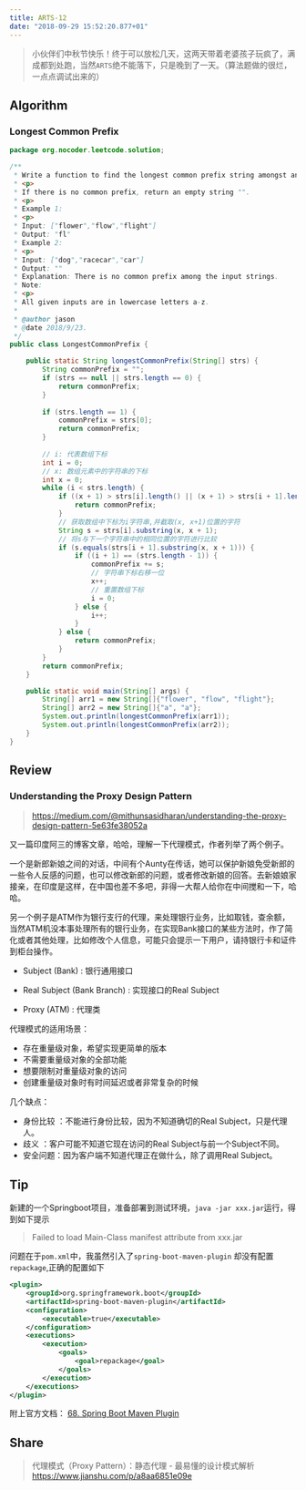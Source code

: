```yaml
---
title: ARTS-12
date: "2018-09-29 15:52:20.877+01"
---
```


> 小伙伴们中秋节快乐！终于可以放松几天，这两天带着老婆孩子玩疯了，满成都到处跑，当然`ARTS`绝不能落下，只是晚到了一天。（算法题做的很烂，一点点调试出来的）

## Algorithm

### Longest Common Prefix

```java
package org.nocoder.leetcode.solution;

/**
 * Write a function to find the longest common prefix string amongst an array of strings.
 * <p>
 * If there is no common prefix, return an empty string "".
 * <p>
 * Example 1:
 * <p>
 * Input: ["flower","flow","flight"]
 * Output: "fl"
 * Example 2:
 * <p>
 * Input: ["dog","racecar","car"]
 * Output: ""
 * Explanation: There is no common prefix among the input strings.
 * Note:
 * <p>
 * All given inputs are in lowercase letters a-z.
 *
 * @author jason
 * @date 2018/9/23.
 */
public class LongestCommonPrefix {

    public static String longestCommonPrefix(String[] strs) {
        String commonPrefix = "";
        if (strs == null || strs.length == 0) {
            return commonPrefix;
        }
        
        if (strs.length == 1) {
            commonPrefix = strs[0];
            return commonPrefix;
        }
        
        // i: 代表数组下标
        int i = 0;
        // x: 数组元素中的字符串的下标
        int x = 0;
        while (i < strs.length) {
            if ((x + 1) > strs[i].length() || (x + 1) > strs[i + 1].length()) {
                return commonPrefix;
            }
            // 获取数组中下标为i字符串,并截取(x, x+1)位置的字符
            String s = strs[i].substring(x, x + 1);
            // 将s与下一个字符串中的相同位置的字符进行比较
            if (s.equals(strs[i + 1].substring(x, x + 1))) {
                if ((i + 1) == (strs.length - 1)) {
                    commonPrefix += s;
                    // 字符串下标右移一位
                    x++;
                    // 重置数组下标
                    i = 0;
                } else {
                    i++;
                }
            } else {
                return commonPrefix;
            }
        }
        return commonPrefix;
    }

    public static void main(String[] args) {
        String[] arr1 = new String[]{"flower", "flow", "flight"};
        String[] arr2 = new String[]{"a", "a"};
        System.out.println(longestCommonPrefix(arr1));
        System.out.println(longestCommonPrefix(arr2));
    }
}

```

## Review

### Understanding the Proxy Design Pattern

> https://medium.com/@mithunsasidharan/understanding-the-proxy-design-pattern-5e63fe38052a

又一篇印度阿三的博客文章，哈哈，理解一下代理模式，作者列举了两个例子。

一个是新郎新娘之间的对话，中间有个Aunty在传话，她可以保护新娘免受新郎的一些令人反感的问题，也可以修改新郎的问题，或者修改新娘的回答。去新娘娘家接亲，在印度是这样，在中国也差不多吧，非得一大帮人给你在中间搅和一下，哈哈。

另一个例子是ATM作为银行支行的代理，来处理银行业务，比如取钱，查余额，当然ATM机没本事处理所有的银行业务，在实现Bank接口的某些方法时，作了简化或者其他处理，比如修改个人信息，可能只会提示一下用户，请持银行卡和证件到柜台操作。

- Subject (Bank) : 银行通用接口

- Real Subject (Bank Branch) : 实现接口的Real Subject

- Proxy (ATM) : 代理类


代理模式的适用场景：

- 存在重量级对象，希望实现更简单的版本
- 不需要重量级对象的全部功能
- 想要限制对重量级对象的访问
- 创建重量级对象时有时间延迟或者非常复杂的时候

几个缺点：

- 身份比较  ：不能进行身份比较，因为不知道确切的Real Subject，只是代理人。
- 歧义  ：客户可能不知道它现在访问的Real Subject与前一个Subject不同。
- 安全问题：因为客户端不知道代理正在做什么，除了调用Real Subject。


## Tip


新建的一个Springboot项目，准备部署到测试环境，`java -jar xxx.jar`运行，得到如下提示

> Failed to load Main-Class manifest attribute from xxx.jar


问题在于`pom.xml`中，我虽然引入了`spring-boot-maven-plugin` 却没有配置`repackage`,正确的配置如下

```xml
<plugin>
    <groupId>org.springframework.boot</groupId>
    <artifactId>spring-boot-maven-plugin</artifactId>
    <configuration>
        <executable>true</executable>
    </configuration>
    <executions>
        <execution>
            <goals>
                <goal>repackage</goal>
            </goals>
        </execution>
    </executions>
</plugin>
```

附上官方文档：
[68. Spring Boot Maven Plugin](https://docs.spring.io/spring-boot/docs/current/reference/html/build-tool-plugins-maven-plugin.html)

## Share

> 代理模式（Proxy Pattern）：静态代理 - 最易懂的设计模式解析
> https://www.jianshu.com/p/a8aa6851e09e
